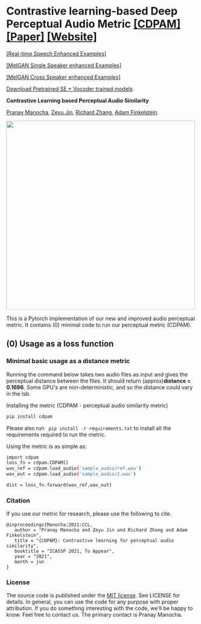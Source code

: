 # Contrastive learning-based Deep Perceptual Audio Metric [[CDPAM]](https://github.com/pranaymanocha/PerceptualAudio/tree/master/cdpam) [[Paper]](https://arxiv.org/abs/2102.05109) [[Website]](https://pixl.cs.princeton.edu/pubs/Manocha_2021_CCL/index.php)

[[Real-time Speech Enhanced Examples]](https://percepaudio.cs.princeton.edu/Manocha20_CDPAM/clips/clips_se.php)

[[MelGAN Single Speaker enhanced Examples]](https://percepaudio.cs.princeton.edu/Manocha20_CDPAM/clips/clips_mel_single.php)

[[MelGAN Cross Speaker enhanced Examples]](https://percepaudio.cs.princeton.edu/Manocha20_CDPAM/clips/clips_mel_cross.php)

[Download Pretrained SE + Vocoder trained models](https://percepaudio.cs.princeton.edu/Manocha20_CDPAM/mel_se.zip)

**Contrastive Learning based Perceptual Audio Similarity**

[Pranay Manocha](https://www.cs.princeton.edu/~pmanocha/), [Zeyu Jin](https://research.adobe.com/person/zeyu-jin/), [Richard Zhang](http://richzhang.github.io/), [Adam Finkelstein](https://www.cs.princeton.edu/~af/)   

<img src='https://richzhang.github.io/index_files/audio_teaser.jpg' width=500>

This is a Pytorch implementation of our new and improved audio perceptual metric. It contains (0) minimal code to run our perceptual metric (CDPAM).

## (0) Usage as a loss function

### Minimal basic usage as a distance metric

Running the command below takes two audio files as input and gives the perceptual distance between the files. It should return (approx)**distance = 0.1696**. Some GPU's are non-deterministic, and so the distance could vary in the lsb.

Installing the metric (CDPAM - perceptual audio similarity metric)
```bash
pip install cdpam
```
Please also run ``` pip install -r requirements.txt``` to install all the requirements required to run the metric.

Using the metric is as simple as: 
```bash
import cdpam
loss_fn = cdpam.CDPAM()
wav_ref = cdpam.load_audio('sample_audio/ref.wav')
wav_out = cdpam.load_audio('sample_audio/2.wav')

dist = loss_fn.forward(wav_ref,wav_out)
```

### Citation

If you use our metric for research, please use the following to cite.

```
@inproceedings{Manocha:2021:CCL,
   author = "Pranay Manocha and Zeyu Jin and Richard Zhang and Adam Finkelstein",
   title = "{CDPAM}: Contrastive learning for perceptual audio similarity",
   booktitle = "ICASSP 2021, To Appear",
   year = "2021",
   month = jun
}
```

### License
The source code is published under the [MIT license](https://choosealicense.com/licenses/mit/). See LICENSE for details. In general, you can use the code for any purpose with proper attribution. If you do something interesting with the code, we'll be happy to know. Feel free to contact us. The primary contact is Pranay Manocha.<br/>
